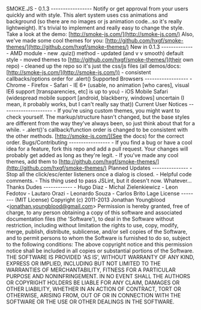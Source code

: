 SMOKE.JS - 0.1.3 ----------------- Notify or get approval from your users quickly and with style. This alert system uses css animations and background (so there are no images or js animation code...so it's really lightweight). It's trivial to implement and really easy to change the style. Take a look at the demo: [http://smoke-js.com/](http://smoke-js.com/) Also, we've made some cool themes for you: [http://github.com/hxgf/smoke-themes/](http://github.com/hxgf/smoke-themes/) New in 0.1.3 ------------- - AMD module - new .quiz() method - updated (and v v smooth) default style - moved themes to [http://github.com/hxgf/smoke-themes/](their own repo) - cleaned up the repo so it's just the css/js files (all demos/docs: [http://smoke-js.com/](http://smoke-js.com/)) - consistent callbacks/options order for .alert() Supported Browsers ------------------ - Chrome - Firefox - Safari - IE 6+ (usable, no animation [who cares], visual IE6 support [transparencies, etc] is up to you) - iOS Mobile Safari (widespread mobile support [android, blackberry, windows] uncertain (I mean, it probably works, but I can't really say that)) Current User Notices --------------------- - If you're using custom themes, you might want to check yourself. The markup/structure hasn't changed, but the base styles are different from the way they've always been, so just think about that for a while. - .alert()'s callback/function order is changed to be consistent with the other methods. [http://smoke-js.com/](See the docs) for the correct order. Bugs/Contributing ----------------- - If you find a bug or have a cool idea for a feature, fork this repo and add a pull request. Your changes will probably get added as long as they're legit. - If you've made any cool themes, add them to [http://github.com/hxgf/smoke-themes/](http://github.com/hxgf/smoke-themes/) Planned Updates --------------- - Stop all the click/esc/enter listeners once a dialog is closed. - Helpful code comments. - This thing used to pass JSLint, but it doesn't now. Whatever... Thanks Dudes ------------ - Hugo Diaz - Michal Zielenkiewicz - Leon Fedotov - Lautaro Orazi - Leonardo Souza - Carlos Brito Lage License -------- (MIT License) Copyright (c) 2011-2013 Jonathan Youngblood &lt;jonathan.youngblood@gmail.com&gt; Permission is hereby granted, free of charge, to any person obtaining a copy of this software and associated documentation files (the 'Software'), to deal in the Software without restriction, including without limitation the rights to use, copy, modify, merge, publish, distribute, sublicense, and/or sell copies of the Software, and to permit persons to whom the Software is furnished to do so, subject to the following conditions: The above copyright notice and this permission notice shall be included in all copies or substantial portions of the Software. THE SOFTWARE IS PROVIDED 'AS IS', WITHOUT WARRANTY OF ANY KIND, EXPRESS OR IMPLIED, INCLUDING BUT NOT LIMITED TO THE WARRANTIES OF MERCHANTABILITY, FITNESS FOR A PARTICULAR PURPOSE AND NONINFRINGEMENT. IN NO EVENT SHALL THE AUTHORS OR COPYRIGHT HOLDERS BE LIABLE FOR ANY CLAIM, DAMAGES OR OTHER LIABILITY, WHETHER IN AN ACTION OF CONTRACT, TORT OR OTHERWISE, ARISING FROM, OUT OF OR IN CONNECTION WITH THE SOFTWARE OR THE USE OR OTHER DEALINGS IN THE SOFTWARE.
